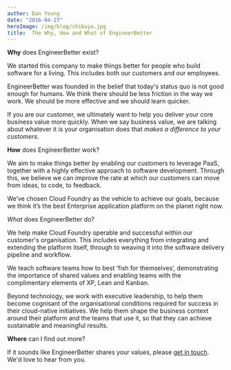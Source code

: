 ```yaml
---
author: Dan Young
date: "2016-04-27"
heroImage: /img/blog/shibuya.jpg
title:  The Why, How and What of EngineerBetter
---
```


**Why** does EngineerBetter exist?

We started this company to make things better for people who build software for a living. This includes both our customers and our employees.

EngineerBetter was founded in the belief that today's status quo is not good enough for humans. We think there should be less friction in the way we work. We should be more effective and we should learn quicker.

<!--more-->

If you are our customer, we ultimately want to help you deliver your core business value more quickly.  When we say business value, we are talking about whatever it is your organisation does that *makes a difference to your customers*.

**How** does EngineerBetter work?

We aim to make things better by enabling our customers to leverage PaaS, together with a highly effective approach to software development. Through this, we believe we can improve the rate at which our customers can move from ideas, to code, to feedback.

We’ve chosen Cloud Foundry as the vehicle to achieve our goals, because we think it’s the best Enterprise application platform on the planet right now.

*What* does EngineerBetter do?

We help make Cloud Foundry operable and successful within our customer's organisation. This includes everything from integrating and extending the platform itself, through to weaving it into the software delivery pipeline and workflow.

We teach software teams how to best 'fish for themselves’, demonstrating the importance of shared values and enabling teams with the complimentary elements of XP, Lean and Kanban.

Beyond technology, we work with executive leadership, to help them become cognisant of the organisational conditions required for success in their cloud-native initiatives. We help them shape the business context around their platform and the teams that use it, so that they can achieve sustainable and meaningful results.

**Where** can I find out more?

If it sounds like EngineerBetter shares your values, please [get in touch](mailto:contact@engineerbetter.com). We'd love to hear from you.
